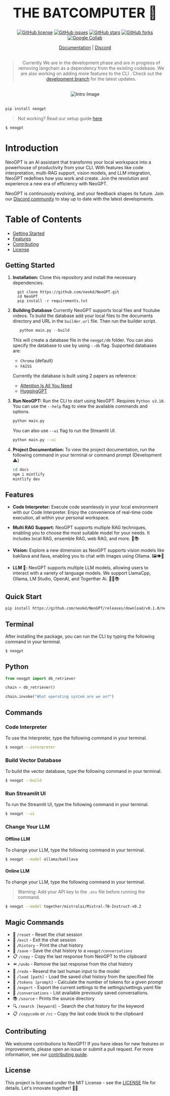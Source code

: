 <div align="center">
  <!-- <img src="https://github.com/neokd/NeoGPT/assets/71772185/82d5c63d-81b5-4b45-95d4-53641016bfdc" alt="NeoGPT Gif" width="500"/> -->
  
<h1 style="font-size: 3em;">THE BATCOMPUTER 🚀</h1>

  [![GitHub license](https://img.shields.io/github/license/neokd/NeoGPT?style=flat-round&color=blue&logo=github)](https://github.com/neokd/NeoGPT/blob/main/LICENSE)
[![GitHub issues](https://img.shields.io/github/issues/neokd/NeoGPT?style=flat-round&color=green&logo=github)](https://github.com/neokd/NeoGPT/issues)
[![GitHub stars](https://img.shields.io/github/stars/neokd/NeoGPT?style=flat-round&color=yellow&logo=github)](https://github.com/neokd/NeoGPT/stargazers)
[![GitHub forks](https://img.shields.io/github/forks/neokd/NeoGPT?style=flat-round&color=orange&logo=github)](https://github.com/neokd/NeoGPT/network)
[![Google Collab](https://img.shields.io/badge/Colab-F9AB00?style=flat-round&logo=googlecolab&labelColor=525252)](https://colab.research.google.com/drive/1ngzHdvoHfbSXZaeW5dBA__W4oHGLTQhV?usp=sharing)


</div>


<div align="center">
    
<span>
        <a href="https://docs.neogpt.dev/introduction">Documentation</a>
        <span> | </span>
        <a href="https://discord.gg/qNqjsGuCTG">Discord</a>
</span>
<div>
<br/>

> Currently We are in the development phase and are in progress of removing langchain as a dependency from the existing codebase. We are also working on adding more features to the CLI . Check out the [development branch](https://github.com/neokd/NeoGPT/tree/v0.2) for the latest updates.

<br/>
<img src="https://github.com/neokd/NeoGPT/blob/f04841e9afbac5bf426aca3619cd86a464da4932/docs/assets/intro.png?raw=true" alt="Intro Image"/>
</div>
</div>
<br/>

```bash
pip install neogpt
```
> Not working? Read our setup guide [here](https://docs.neogpt.dev/installation)

```bash
$ neogpt
```

# Introduction
NeoGPT is an AI assistant that transforms your local workspace into a powerhouse of productivity from your CLI. With features like code interpretation, multi-RAG support, vision models, and LLM integration, NeoGPT redefines how you work and create. Join the revolution and experience a new era of efficiency with NeoGPT.



NeoGPT is continuously evolving, and your feedback shapes its future. Join our [Discord community](https://discord.gg/qNqjsGuCTG) to stay up to date with the latest developments.


# Table of Contents
- [Getting Started](#getting-started)
- [Features](#features)
- [Contributing](#contributing)
- [License](#license)

## Getting Started

1. **Installation:** Clone this repository and install the necessary dependencies.


    ```
      git clone https://github.com/neokd/NeoGPT.git
      cd NeoGPT
      pip install -r requirements.txt
    ```

2. **Building Database** Currently NeoGPT supports local files and Youtube videos. To build the database add your local files to the documents directory and URL in the `builder.url` file. Then run the builder script.

    ```python
       python main.py --build
    ```
    This will create a database file in the `neogpt/db` folder. You can also specify the database to use by using `--db` flag.
    Supported databases are:
    - `Chroma` (default)
    - `FAISS`

    Currently the database is built using 2 papers as reference:
    - [Attention Is All You Need](https://arxiv.org/pdf/1706.03762.pdf)
    - [HuggingGPT](https://arxiv.org/pdf/2303.17580.pdf)


3. **Run NeoGPT:** Run the CLI to start using NeoGPT. Requires `Python v3.10`. You can use the `--help` flag to view the available commands and options.
    ```bash
    python main.py
    ```
    You can also use `--ui` flag to run the Streamlit UI.
    ```bash
    python main.py --ui
    ```

4. **Project Documentation:**
    To view the project documentation, run the following command in your terminal or command prompt (Development ⚠️)
    ```bash
    cd docs
    npm i mintlify
    mintlify dev
    ```
    

## Features

- **Code Interpreter:**
    Execute code seamlessly in your local environment with our Code Interpreter. Enjoy the convenience of real-time code execution, all within your personal workspace.

- **Multi RAG Support:**
    NeoGPT supports multiple RAG techniques, enabling you to choose the most suitable model for your needs. It includes local RAG, ensemble RAG, web RAG, and more. 🧠📚

- **Vision:**
   Explore a new dimension as NeoGPT supports vision models like bakllava and llava, enabling you to chat with images using Ollama. 🖼️👁️🧠

- **LLM 🤖:**
   NeoGPT supports multiple LLM models, allowing users to interact with a variety of language models. We support LlamaCpp, Ollama, LM Studio, OpenAI, and Togerther Ai. 🤖🧠📚


## Quick Start

```bash
pip install https://github.com/neokd/NeoGPT/releases/download/v0.1.0/neogpt-0.1.0-py3-none-any.whl
```

## Terminal

After installing the package, you can run the CLI by typing the following command in your terminal.

```bash
$ neogpt
```

## Python

```python
from neogpt import db_retriever

chain = db_retriever()

chain.invoke("What operating system are we on?")
```

## Commands


### Code Interpreter
To use the Interpreter, type the following command in your terminal.

```bash
$ neogpt --interpreter
```

### Build Vector Database
To build the vector database, type the following command in your terminal.

```bash
$ neogpt --build
```

### Run Streamlit UI
To run the Streamlit UI, type the following command in your terminal.

```bash
$ neogpt --ui
```

### Change Your LLM

#### Offline LLM

To change your LLM, type the following command in your terminal.

```bash
$ neogpt --model ollama/bakllava
```
#### Online LLM

To change your LLM, type the following command in your terminal.

> Warning: Add your API key to the `.env` file before running the command.

```bash
$ neogpt --model together/mistralai/Mistral-7B-Instruct-v0.2
```

## Magic Commands


- 🔄 `/reset` - Reset the chat session
- 🚪 `/exit` - Exit the chat session
- 📜 `/history` - Print the chat history
- 💾 `/save` - Save the chat history to a `neogpt/conversations`
- 📋 `/copy` - Copy the last response from NeoGPT to the clipboard
- ⏪ `/undo` - Remove the last response from the chat history
- 🔁 `/redo` - Resend the last human input to the model
- 📂 `/load [path]` - Load the saved chat history from the specified file
- 🔖 `/tokens [prompt]` - Calculate the number of tokens for a given prompt
- 📄 `/export` - Export the current settings to the settings/settings.yaml file
- 📜 `/conversations` - List available previously saved conversations.
- 📚 `/source` - Prints the source directory
- 🔍 `/search [keyword]` - Search the chat history for the keyword
- 📋 `/copycode` or `/cc` - Copy the last code block to the clipboard


## Contributing
We welcome contributions to NeoGPT! If you have ideas for new features or improvements, please open an issue or submit a pull request. For more information, see our [contributing guide](CONTRIBUTING.md).

## License
This project is licensed under the MIT License - see the [LICENSE](LICENSE) file for details. Let's innovate together! 🤖✨


 



























































 
   
